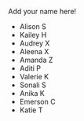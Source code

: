 Add your name here!

- Alison S
- Kailey H
- Audrey X
- Aleena X
- Amanda Z
- Aditi P
- Valerie K
- Sonali S
- Anika K
- Emerson C
- Katie T
